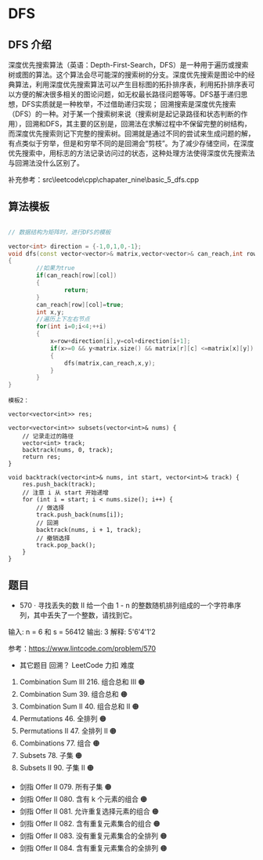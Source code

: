 # DFS

## DFS 介绍

深度优先搜索算法（英语：Depth-First-Search，DFS）是一种用于遍历或搜索树或图的算法。这个算法会尽可能深的搜索树的分支。深度优先搜索是图论中的经典算法，利用深度优先搜索算法可以产生目标图的拓扑排序表，利用拓扑排序表可以方便的解决很多相关的图论问题，如无权最长路径问题等等。DFS基于递归思想，DFS实质就是一种枚举，不过借助递归实现；
回溯搜索是深度优先搜索（DFS）的一种。对于某一个搜索树来说（搜索树是起记录路径和状态判断的作用），回溯和DFS，其主要的区别是，回溯法在求解过程中不保留完整的树结构，而深度优先搜索则记下完整的搜索树。回溯就是通过不同的尝试来生成问题的解，有点类似于穷举，但是和穷举不同的是回溯会“剪枝”。为了减少存储空间，在深度优先搜索中，用标志的方法记录访问过的状态，这种处理方法使得深度优先搜索法与回溯法没什么区别了。


补充参考：src\leetcode\cpp\chapater_nine\basic_5_dfs.cpp



## 算法模板


``` C++

// 数据结构为矩阵时，进行DFS的模板 

vector<int> direction = {-1,0,1,0,-1};
void dfs(const vector<vector>& matrix,vector<vector>& can_reach,int row,int col)
{
        //如果为true
        if(can_reach[row][col])
        {
                return;
        }
        can_reach[row][col]=true;
        int x,y;
        //遍历上下左右节点
        for(int i=0;i<4;++i)
        {
            x=row+direction[i],y=col+direction[i+1];
            if(x>=0 && y<matrix.size() && matrix[r][c] <=matrix[x][y])
            {
                dfs(matrix,can_reach,x,y);
            }
        }
}


```

```
模板2：

vector<vector<int>> res;

vector<vector<int>> subsets(vector<int>& nums) {
    // 记录走过的路径
    vector<int> track;
    backtrack(nums, 0, track);
    return res;
}

void backtrack(vector<int>& nums, int start, vector<int>& track) {
    res.push_back(track);
    // 注意 i 从 start 开始递增
    for (int i = start; i < nums.size(); i++) {
        // 做选择
        track.push_back(nums[i]);
        // 回溯
        backtrack(nums, i + 1, track);
        // 撤销选择
        track.pop_back();
    }
}

```


## 题目


* 570 · 寻找丢失的数 II
给一个由 1 - n 的整数随机排列组成的一个字符串序列，其中丢失了一个整数，请找到它。

输入: n = 6 和 s = 56412
输出: 3
解释:
5'6'4'1'2

参考：https://www.lintcode.com/problem/570



* 其它题目
  回溯？
LeetCode	力扣	难度
1.   Combination Sum III	216. 组合总和 III	🟠
2.  Combination Sum	39. 组合总和	🟠
3.  Combination Sum II	40. 组合总和 II	🟠
4.  Permutations	46. 全排列	🟠
5.  Permutations II	47. 全排列 II	🟠
6.  Combinations	77. 组合	🟠
7.  Subsets	78. 子集	🟠
8.  Subsets II	90. 子集 II	🟠
-	剑指 Offer II 079. 所有子集	🟠
-	剑指 Offer II 080. 含有 k 个元素的组合	🟠
-	剑指 Offer II 081. 允许重复选择元素的组合	🟠
-	剑指 Offer II 082. 含有重复元素集合的组合	🟠
-	剑指 Offer II 083. 没有重复元素集合的全排列	🟠
-	剑指 Offer II 084. 含有重复元素集合的全排列	🟠


































